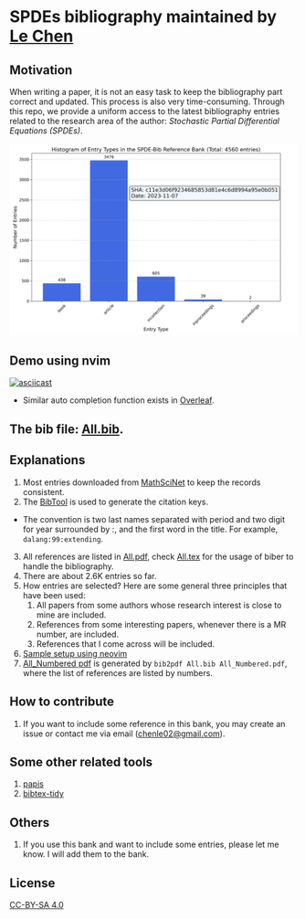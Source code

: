 # SPDEs bibliography maintained by [Le Chen](http://webhome.auburn.edu/~lzc0090/)

## Motivation

When writing a paper, it is not an easy task to keep the bibliography part correct and updated. This
process is also very time-consuming. Through this repo, we provide a uniform access to the latest
bibliography entries related to the research area of the author: _Stochastic Partial Differential
Equations (SPDEs)_.

![Statistics](./Statistics.png)

## Demo using nvim

[![asciicast](https://asciinema.org/a/596819.svg)](https://asciinema.org/a/596819)

* Similar auto completion function exists in [Overleaf](https://www.overleaf.com/).

## The bib file: [All.bib](All.bib).

## Explanations
1. Most entries downloaded from [MathSciNet](https://mathscinet.ams.org/mathscinet) to keep the
   records consistent.
2. The [BibTool](https://ctan.org/pkg/bibtool?lang=en) is used to generate the citation keys.
  * The convention is two last names separated with period and two digit for year surrounded by :,
      and the first word in the title. For example, `dalang:99:extending`.
3. All references are listed in [All.pdf](All.pdf), check [All.tex](All.tex) for the usage of biber
   to handle the bibliography.
4. There are about 2.6K entries so far.
5. How entries are selected? Here are some general three principles that have been used:
    1. All papers from some authors whose research interest is close to mine are included.
    2. References from some interesting papers, whenever there is a MR number, are included.
    3. References that I come across will be included.
6. [Sample setup using neovim](Sample_setup_using_neovim.md)
7. [All_Numbered pdf](All_Numbered.pdf) is generated by `bib2pdf All.bib All_Numbered.pdf`, where the list of references are listed by numbers.

## How to contribute
1. If you want to include some reference in this bank, you may create an issue or contact me via email
   (chenle02@gmail.com).

## Some other related tools
1. [papis](https://github.com/papis/papis)
2. [bibtex-tidy](https://github.com/bajinsheng/bibtidy)

## Others
1. If you use this bank and want to include some entries, please let me know. I will add them to the bank.

## License

[CC-BY-SA 4.0](LICENSE.txt)
